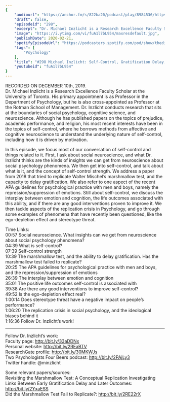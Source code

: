 ```yaml
---
{
	"audiourl": "https://anchor.fm/s/822ba20/podcast/play/8984536/https%3A%2F%2Fd3ctxlq1ktw2nl.cloudfront.net%2Fproduction%2F2019-11-13%2F38452733-44100-2-0bd7c19a9eebc.m4a",
	"draft": false,
	"episodeid": "298",
	"excerpt": "Dr. Michael Inzlicht is a Research Excellence Faculty Scholar at the University of Toronto. His primary appointment is as Professor in the Department of Psychology, but he is also cross-appointed as Professor at the Rotman School of Management. Dr. Inzlicht conducts research that sits at the boundaries of social psychology, cognitive science, and neuroscience. Although he has published papers on the topics of prejudice, academic performance, and religion, his most recent interests have been in the topics of self-control, where he borrows methods from affective and cognitive neuroscience to understand the underlying nature of self-control, including how it is driven by motivation.",
	"image": "https://i.ytimg.com/vi/fuA1l7bL954/maxresdefault.jpg",
	"publishDate": 2020-02-21,
	"spotifyEpisodeUrl": "https://podcasters.spotify.com/pod/show/thedissenter/episodes/298-Michael-Inzlicht-Self-control--Gratification-Delay--Ego-depletion--And-The-Replication-Crisis-e9gmgo",
	"tags": [
		"Psychology"
	],
	"title": "#298 Michael Inzlicht: Self-Control, Gratification Delay, Ego-Depletion, And The Replication Crisis",
	"youtubeid": "fuA1l7bL954"
}
---
```

RECORDED ON DECEMBER 10th, 2019.  
Dr. Michael Inzlicht is a Research Excellence Faculty Scholar at the University of Toronto. His primary appointment is as Professor in the Department of Psychology, but he is also cross-appointed as Professor at the Rotman School of Management. Dr. Inzlicht conducts research that sits at the boundaries of social psychology, cognitive science, and neuroscience. Although he has published papers on the topics of prejudice, academic performance, and religion, his most recent interests have been in the topics of self-control, where he borrows methods from affective and cognitive neuroscience to understand the underlying nature of self-control, including how it is driven by motivation.

In this episode, we focus most of our conversation of self-control and things related to it. First, I ask about social neuroscience, and what Dr. Inzlicht thinks are the kinds of insights we can get from neuroscience about social psychology phenomena. We then get into self-control, and talk about what is it, and the concept of self-control strength. We address a paper from 2018 that tried to replicate Walter Mischel’s marshmallow test, and the capacity to delay gratification. We also refer to one aspect of the recent APA guidelines for psychological practice with men and boys, namely the repression/suppression of emotions. Still about self-control, we discuss the interplay between emotion and cognition, the life outcomes associated with this ability, and if there are any good interventions proven to improve it. We then tackle aspects of the replication crisis in Psychology, and go through some examples of phenomena that have recently been questioned, like the ego-depletion effect and stereotype threat. 



Time Links:  
<time>00:57</time> Social neuroscience. What insights can we get from neuroscience about social psychology phenomena?   
<time>04:39</time> What is self-control?  
<time>07:39</time> Self-control strength   
<time>10:39</time> The marshmallow test, and the ability to delay gratification. Has the marshmallow test failed to replicate?  
<time>20:25</time> The APA guidelines for psychological practice with men and boys, and the repression/suppression of emotions  
<time>26:39</time> The interplay between emotion and cognition  
<time>35:01</time> The positive life outcomes self-control is associated with  
<time>39:38</time> Are there any good interventions to improve self-control?  
<time>49:52</time> Is the ego-depletion effect real?  
<time>1:00:14</time> Does stereotype threat have a negative impact on people’s performance?  
<time>1:06:20</time> The replication crisis in social psychology, and the ideological biases behind it  
<time>1:16:36</time> Follow Dr. Inzlicht’s work!

---

Follow Dr. Inzlicht’s work:  
Faculty page: http://bit.ly/33aDDNx  
Personal website: http://bit.ly/2REaBTV  
ResearchGate profile: http://bit.ly/30MKWJs  
Two Psychologists Four Beers podcast: http://bit.ly/2PAjLy3  
Twitter handle: @minzlicht

Some relevant papers/sources:  
Revisiting the Marshmallow Test: A Conceptual Replication Investigating Links Between Early Gratification Delay and Later Outcomes: http://bit.ly/2YxaESS  
Did the Marshmallow Test Fail to Replicate?: http://bit.ly/2RE22rX
